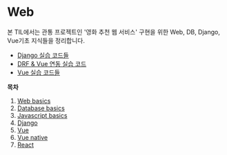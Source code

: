 # Web

본 TIL에서는 관통 프로젝트인 '영화 추천 웹 서비스' 구현을 위한 Web, DB, Django, Vue기초 지식들을 정리합니다.

- [Django 실습 코드들](https://github.com/Kuhnhee/django_practice)
- [DRF & Vue 연동 실습 코드](https://github.com/Kuhnhee/drf_and_vue_practice)
- [Vue 실습 코드들](https://github.com/Kuhnhee/vue_practice)



**목차**

1. [Web basics](https://github.com/Kuhnhee/TIL/tree/master/web/1.Web%20basics)
2. [Database basics](https://github.com/Kuhnhee/TIL/tree/master/web/2.Database%20basics)
3. [Javascript basics](https://github.com/Kuhnhee/TIL/tree/master/web/3.Javascript%20basics)
4. [Django](https://github.com/Kuhnhee/TIL/tree/master/web/4.Django)
5. [Vue](https://github.com/Kuhnhee/TIL/tree/master/web/5.Vue)
6. [Vue native](https://github.com/Kuhnhee/TIL/tree/master/web/6.Vue%20native)
7. [React](https://github.com/Kuhnhee/TIL/tree/master/web/7.React)

